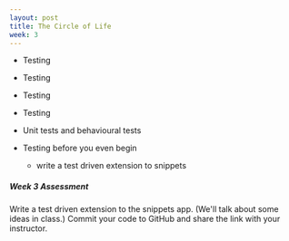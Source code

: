 ```yaml
---
layout: post
title: The Circle of Life
week: 3
---
```


* Testing
* Testing
* Testing
* Testing


* Unit tests and behavioural tests



* Testing before you even begin
  * write a test driven extension to snippets


##### Week 3 Assessment

Write a test driven extension to the snippets app. (We'll talk about some ideas in class.)
Commit your code to GitHub and share the link with your instructor.
